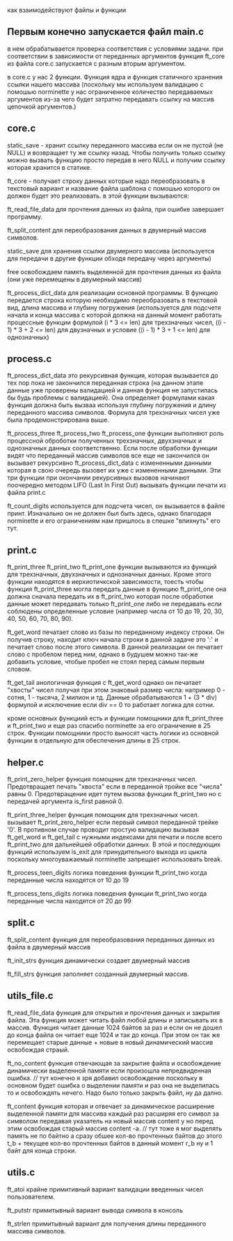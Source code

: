 как взаимодействуют файлы и функции

## Первым конечно запускается файл main.c

в нем обрабатывается проверка соответствия с условиями задачи.
при соответствии в зависимости от переданных аргументов функция ft_core из файла core.c запускается с разным вторым аргументом.

в core.c у нас 2 функции. Функция ядра и функция статичного хранения ссылки нашего массива (поскольку мы используем валидацию с помошью norminette у нас ограниченное количество передаваемых аргументов из-за чего будет затратно передавать ссылку на массив цепочкой аргументов.)

## core.c

static_save - хранит ссылку переданного массива если он не пустой (не NULL) и возвращает ту же ссылку назад. Чтобы получить только ссылку можно вызвать функцию просто передав в него NULL и получим ссылку которая хранится в статике.

ft_core - получает строку данных которые надо переобразовать в текстовый вариант и название файла шаблона с помошью которого он должен будет это реализовать.
в этой функции вызываются:

ft_read_file_data для прочтения данных из файла, при ошибке завершает программу.

ft_split_content для переобразования данных в двумерный массив символов.

static_save для хранения ссылки двумерного массива (используется для передачи в другие функции обходя передачу через аргументы)

free освобождаем память выделенной для прочтения данных из файла (они уже перемещены в двумерный массив)

ft_process_dict_data для реализации основной программы. В функцию передается строка которую необходимо переобразовать в текстовой вид, длина массива и глубину погружения (используется для подсчетя начала и конца массива с которой должна на данный момент работать процессные функции формулой (i * 3 <= len) для трехзначных чисел, ((i - 1) * 3 + 2 <= len) для двузначных и условие ((i - 1) * 3 + 1 <= len) для однозначных)

## process.c

ft_process_dict_data это рекурсивная функция, которая вызывается до тех пор пока не закончился переданная строка (на данном этапе данные уже проверены валидацией и данная функция не запустилась бы будь проблемы с валидацией). Она определяет формулами какая функция должна быть вызваа используя глубину погружения и длину переданного массива символов. Формула для трехзначных чисел уже была продемонстрирована выше.

ft_process_three
ft_process_two
ft_process_one функции выполняют роль процессной оброботки полученных трехзначных, двухзначных и однозначных данных соответственно. Если после обработки функции видят что переданный массив символов все еще не закончился он вызывает рекурсивно ft_process_dict_data с измененными данными которая в свою очередь вызовет их уже с измененными данными.
Эти три функции при окончании рекурсивных вызовов начинают поочередно методом LIFO (Last In First Out) вызывать функции печати из файла print.c

ft_count_digits используется для подсчета чисел, он вызывается в файле принт. Изначально он не должен был быть здесь, однако благодаря norminette и его ограничениям нам пришлось в спешке "впихнуть" его тут.

## print.c

ft_print_three
ft_print_two
ft_print_one функции вызываются из функций для трехзначных, двухзначных и однозначных данных. Кроме этого функции находятся в иерхиотичкской зависимости, тоесть чтобы функция ft_print_three могла передать данные в функцию ft_print_one она должна сначала передать их в ft_print_two которая после обработки данные может передавать только ft_print_one либо не передавать если соблюдены определенные условие (например числа от 10 до 19, 20, 30, 40, 50, 60, 70, 80, 90).

ft_get_word печатает слово из базы по переданному индексу строки. Он получив строку, находит ключ начала строки в данной задаче это ':' и печатает слово после этого символа. В данной реализации он печатает слово с пробелом перед ним, однако в будушем можно так-же добавить условие, чтобые пробел не стоял перед самым первым словом.

ft_get_tail анологичная функция с ft_get_word однако он печатает "хвосты" чисел получая при этом знаковый размер числа: например 0 - сотня, 1 - тысяча, 2 милион и тд. Данные обрабатываются 1 + (3 * div) формулой и исключение если div == 0 то работает логика для сотни.

кроме основных функциий есть и функции помощники для ft_print_three и ft_print_two и еще раз спасибо norminette за его ограничение в 25 строк. Функции помощники просто выносят часть логики из основной функции в отдельную для обеспечения длины в 25 строк.

## helper.c

ft_print_zero_helper функция помощник для трехзначных чисел. Предотвращает печать "хвоста" если в переданной тройке все "числа" равны 0. Предотвращение идет путем вызова функции ft_print_two но с передачей аргумента is_first равной 0.

ft_print_three_helper функция помощник для трехзначных чисел. вызывает ft_print_zero_helper если первый символ переданной трейке '0'. В противном случае проводит простую валидацию вызывая ft_get_word и ft_get_tail с нужными индексами для печати и после всего ft_print_two для дальнейшей обработки данных. В этой и последующих функций используем is_exit для принудительного выхода из цыкла поскольку многоуважаемый norminette запрещает использовать break.

ft_process_teen_digits логика поведения функции ft_print_two когда переданные числа находятся от 10 до 19

ft_process_tens_digits логика поведения функции ft_print_two когда переданные числа находятся от 20 до 99

## split.c

ft_split_content функция для переобразования переданных данных из файла в двумерный массив

ft_init_strs функция динамически создает двумерный массив 

ft_fill_strs функция заполняет созданный двумерный массив.

## utils_file.c

ft_read_file_data функция для открытия и прочтения данных и закрытия файла. Эта функция может читать файл любой длины и записывать их в массив. Функция читает данные 1024 байтов за раз и если он не дошел до конца файла он читает еще 1024 и так до конца. При этом он так же перемещает старые данные + новые в новый динамический массив освобождая страый.

ft_no_content функция отвечающая за закрытие файла и освобождение динамически выделенной памяти если произошла непредвиденная ошибка. // тут конечно я зря добавил освобождение поскольку в основном будет ошибка о выделении памяти и раз она не выделилась то и освобождять нечего. Надо было только закрыть файл, ну да дално.

ft_content функция которая и отвечает за динамическое расширение выделенной памяти для массива каждый раз расширяя его символ за символом передавая указатель на новый массив content у но перед этим освобождая старый массив content -а. // тут тоже я мог выделять память не по байтно а сразу обшее кол-во прочтенных байтов до этого t_b + текущее кол-во прочтенных байтов в данный момент r_b ну и 1 байт для конца строки.

## utils.c

ft_atoi крайне примитивный вариант валидации введенных чисел пользователем.

ft_putstr примитывный вариант вывода символа в консоль

ft_strlen примитывный вариант для получения длины переданного массива символов.